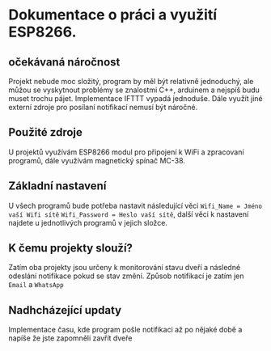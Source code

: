 # Dokumentace o práci a využití ESP8266.

## očekávaná náročnost

Projekt nebude moc složitý, program by měl být relativně jednoduchý, ale můžou se vyskytnout problémy se znalostmi C++, arduinem a nejspíš budu muset trochu pájet. Implementace IFTTT vypadá jednoduše. Dále využít jiné externí zdroje pro posílaní notifikací nemusí být náročné.

## Použité zdroje

U projektů využívám ESP8266 modul pro připojení k WiFi a zpracovaní programů, dále využívám magnetický spínač MC-38.

## Základní nastavení
U všech programů bude potřeba nastavit následující věci `Wifi_Name = Jméno vaší Wifi sítě` `Wifi_Password = Heslo vaší sítě`, další věci k nastavení najdete u jednotlivých programů v jejich složce.

## K čemu projekty slouží?

Zatím oba projekty jsou určeny k monitorování stavu dveří a následné odeslání notifikace pokud se stav změní. Způsob notifikací je zatím jen `Email` a `WhatsApp`

## Nadhcházející updaty

Implementace času, kde program pošle notifikaci až po nějaké době a napíše že jste zapomněli zavřít dveře
